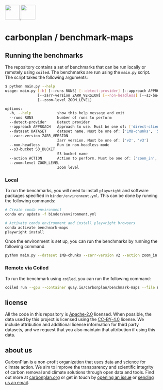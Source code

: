 <p align='left'>
  <a href='https://carbonplan.org/#gh-light-mode-only'>
    <img
      src='https://carbonplan-assets.s3.amazonaws.com/monogram/dark-small.png'
      height='48px'
    />
  </a>
  <a href='https://carbonplan.org/#gh-dark-mode-only'>
    <img
      src='https://carbonplan-assets.s3.amazonaws.com/monogram/light-small.png'
      height='48px'
    />
  </a>
</p>

# carbonplan / benchmark-maps

## Running the benchmarks

The repository contains a set of benchmarks that can be run locally or remotely using `coiled`. The benchmarks are run using the `main.py` script. The script takes the following arguments:

```bash
$ python main.py --help
usage: main.py [-h] [--runs RUNS] [--detect-provider] [--approach APPROACH] [--dataset DATASET]
               [--zarr-version ZARR_VERSION] [--non-headless] [--s3-bucket S3_BUCKET] [--action ACTION]
               [--zoom-level ZOOM_LEVEL]

options:
  -h, --help            show this help message and exit
  --runs RUNS           Number of runs to perform
  --detect-provider     Detect provider
  --approach APPROACH   Approach to use. Must be one of: ['direct-client']
  --dataset DATASET     dataset name. Must be one of: ['1MB-chunks', '5MB-chunks', '10MB-chunks', '25MB-chunks']
  --zarr-version ZARR_VERSION
                        Zarr version. Must be one of: ['v2', 'v3']
  --non-headless        Run in non-headless mode
  --s3-bucket S3_BUCKET
                        S3 bucket name
  --action ACTION       Action to perform. Must be one of: ['zoom_in', 'zoom_out']
  --zoom-level ZOOM_LEVEL
                        Zoom level
```

### Local

To run the benchmarks, you will need to install `playwright` and software packages specified in `binder/environment.yml`. This can be done by running the following commands:

```bash
# Create conda environment
conda env update -f binder/environment.yml

# Activate conda environment and install playwright browsers
conda activate benchmark-maps
playwright install
```

Once the environment is set up, you can run the benchmarks by running the following command:

```bash
python main.py --dataset 1MB-chunks --zarr-version v2 --action zoom_in --zoom-level 4 --s3-bucket s3://carbonplan-benchmarks
```

### Remote via Coiled

To run the benchmark using `coiled`, you can run the following command:

```bash
coiled run --gpu --container quay.io/carbonplan/benchmark-maps --file main.py bash main.sh
```

## license

All the code in this repository is [Apache-2.0](https://choosealicense.com/licenses/apache-2.0/) licensed. When possible, the data used by this project is licensed using the [CC-BY-4.0](https://choosealicense.com/licenses/cc-by-4.0/) license. We include attribution and additional license information for third party datasets, and we request that you also maintain that attribution if using this data.

## about us

CarbonPlan is a non-profit organization that uses data and science for climate action. We aim to improve the transparency and scientific integrity of carbon removal and climate solutions through open data and tools. Find out more at [carbonplan.org](https://carbonplan.org/) or get in touch by [opening an issue](https://github.com/carbonplan/offsets-db/issues/new) or [sending us an email](mailto:hello@carbonplan.org).
